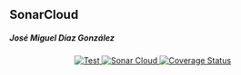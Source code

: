 ## SonarCloud 
##### José Miguel Díaz González

<p align="center">
    <a href="https://github.com/ULL-ESIT-INF-DSI-2324/ull-esit-inf-dsi-23-24-prct09-filesystem-magic-app-alu0101203294/actions/workflows/node.js.yml">
        <img alt="Test" src="https://github.com/ULL-ESIT-INF-DSI-2324/ull-esit-inf-dsi-23-24-prct09-filesystem-magic-app-alu0101203294/actions/workflows/node.js.yml/badge.svg">
    </a>
    <a href="https://sonarcloud.io/summary/new_code?id=ULL-ESIT-INF-DSI-2324_ull-esit-inf-dsi-23-24-prct09-filesystem-magic-app-alu0101203294">
        <img alt="Sonar Cloud" src="https://sonarcloud.io/api/project_badges/measure?project=ULL-ESIT-INF-DSI-2324_ull-esit-inf-dsi-23-24-prct09-filesystem-magic-app-alu0101203294&metric=alert_status">
    </a>
    <a href="https://coveralls.io/github/ULL-ESIT-INF-DSI-2324/ull-esit-inf-dsi-23-24-prct09-filesystem-magic-app-alu0101203294?branch=main">
        <img alt="Coverage Status" src="https://coveralls.io/repos/github/ULL-ESIT-INF-DSI-2324/ull-esit-inf-dsi-23-24-prct09-filesystem-magic-app-alu0101203294/badge.svg?branch=main">
    </a>
</p>
